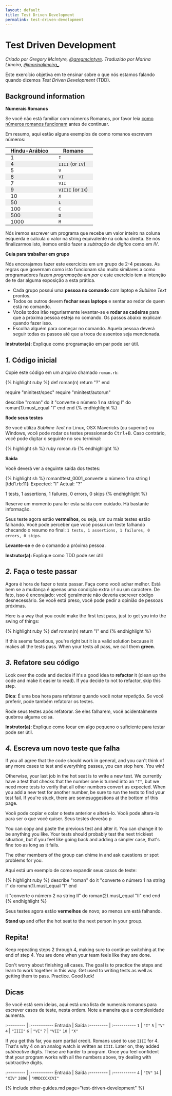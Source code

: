 ```yaml
---
layout: default
title: Test Driven Development
permalink: test-driven-development
---
```


# Test Driven Development

*Criado por Gregory McIntyre, [@gregmcintyre](https://twitter.com/gregmcintyre)*.
*Traduzido por Marina Limeira, [@marinalimeira_](https://twitter.com/marinalimeira_)*.

Este exercício objetiva em te ensinar sobre o que nós estamos falando quando dizemos
*Test Driven Development* (TDD).

## Background information

**Numerais Romanos**

Se você não está familiar com números Romanos, por favor leia
[como números romanos funcionam][Roman numerals] antes de continuar.

Em resumo, aqui estão alguns exemplos de como romanos escrevem números:

<style>
.roman-table th,
.roman-table td { padding: 0 1rem; }
.roman-table thead tr { border-bottom: 1px solid black; }
.roman-table tr:nth-child(even) td { background-color: #eee; }
</style>

<table class="roman-table">
  <thead>
    <tr>
      <th>Hindu-Arábico</th>
      <th>Romano</th>
    </tr>
  </thead>
  <tbody>
    <tr>
      <td>1</td>
      <td><tt>I</tt></td>
    </tr>
    <tr>
      <td>4</td>
      <td><tt>IIII</tt> (or <tt>IV</tt>)</td>
    </tr>
    <tr>
      <td>5</td>
      <td><tt>V</tt></td>
    </tr>
    <tr>
      <td>6</td>
      <td><tt>VI</tt></td>
    </tr>
    <tr>
      <td>7</td>
      <td><tt>VII</tt></td>
    </tr>
    <tr>
      <td>9</td>
      <td><tt>VIIII</tt> (or <tt>IX</tt>)</td>
    </tr>
    <tr>
      <td>10</td>
      <td><tt>X</tt></td>
    </tr>
    <tr>
      <td>50</td>
      <td><tt>L</tt></td>
    </tr>
    <tr>
      <td>100</td>
      <td><tt>C</tt></td>
    </tr>
    <tr>
      <td>500</td>
      <td><tt>D</tt></td>
    </tr>
    <tr>
      <td>1000</td>
      <td><tt>M</tt></td>
    </tr>
  </tbody>
</table>

Nós iremos escrever um programa que recebe um valor inteiro na coluna esquerda
e calcula o valor na string equivalente na coluna direita. Se nós finalizarmos
isto, iremos então fazer a *subtração de dígitos* como em *IV*.

**Guia para trabalhar em grupo**

Nós encorajamos fazer este exercícios em um grupo de 2-4 pessoas. As regras que
governam como isto funcionam são muito similares a como programadores fazem *programação
em par* e este exercício tem a intenção de te dar alguma exposição a esta prática.

- Cada grupo possui uma **pessoa no comando** com laptop e *Sublime Text* prontos.
- Todos os outros devem **fechar seus laptops** e sentar ao redor de quem está no comando.
- Vocês todos irão regurlarmente levantar-se e **rodar as cadeiras** para que a próxima
pessoa esteja no comando. Os passos abaixo explicam quando fazer isso.
- Escolha alguém para começar no comando. Aquela pessoa deverá seguir todas os passos
até que a troca de assentos seja mencionada.

**Instrutor(a):** Explique como programação em par pode ser útil.

## *1.* Código inicial

Copie este código em um arquivo chamado `roman.rb`:

{% highlight ruby %}
def roman(n)
  return "?"
end

require "minitest/spec"
require "minitest/autorun"

describe "roman" do
  it "converte o número 1 na string I" do
    roman(1).must_equal "I"
  end
end
{% endhighlight %}

**Rode seus testes**

Se você utiliza *Sublime Text* no Linux, OSX Mavericks (ou superior) ou Windows, você
pode rodar os testes pressionando <kbd>Ctrl</kbd>+<kbd>B</kbd>. Caso contrário, você pode digitar
o seguinte no seu terminal:

{% highlight sh %}
ruby roman.rb
{% endhighlight %}

**Saída**

Você deverá ver a seguinte saída dos testes:

{% highlight sh %}
roman#test_0001_converte o número 1 na string I [tdd1.rb:11]:
Expected: "I"
  Actual: "?"

1 tests, 1 assertions, 1 failures, 0 errors, 0 skips
{% endhighlight %}

Reserve um momento para ler esta saída com cuidado. Há bastante informação.

Seus teste agora estão **vermelhos**, ou seja, um ou mais testes estão falhando. Você pode
perceber que você possui um teste falhando checando o resumo no final: `1 tests, 1
assertions, 1 failures, 0 errors, 0 skips`.

**Levante-se** e de o comando a próxima pessoa.

**Instrutor(a):** Explique como TDD pode ser útil

## *2.* Faça o teste passar

Agora é hora de fazer o teste passar. Faça como você achar melhor. Está bem se a
mudança é apenas uma condição extra `if` ou um caractere. De fato, isso é encorajado:
você geralmente não deveria escrever código desnecessário. Se você está preso,
você pode pedir a opinião de pessoas próximas.

Here is a way that you could make the first test pass, just to get you into the
swing of things:

{% highlight ruby %}
def roman(n)
  return "I"
end
{% endhighlight %}

If this seems facetious, you're right but it is a valid solution because it
makes all the tests pass. When your tests all pass, we call them **green**.

## *3.* Refatore seu código

Look over the code and decide if it's a good idea to **refactor** it (clean up
the code and make it easier to read). If you decide to not to refactor, skip
this step.

**Dica**: É uma boa hora para refatorar quando você notar *repetição*. Se você preferir,
pode também refatorar os testes.

Rode seus testes após refatorar. Se eles falharem, você acidentalmente quebrou alguma coisa.


**Instrutor(a):** Explique como focar em algo pequeno o suficiente para testar pode ser útil.

## *4.* Escreva um novo teste que falha

If you all agree that the code should work in general, and you can't think of
any more cases to test and everything passes, you can stop here. You win!

Otherwise, your last job in the hot seat is to write a new test. We currently have
a test that checks that the number one is turned into an `"I"`, but we need more tests
to verify that all other numbers convert as expected. When you add a new test for another
number, be sure to run the tests to find your test fail. If you're stuck, there are
somesuggestions at the bottom of this page.

Você pode copiar e colar o teste anterior e alterá-lo. Você pode altera-lo para
ser o que você quiser. Seus testes deverão p


You can copy and paste the previous test and alter it. You can change it to be
anything you like. Your tests should probably test the next trickiest
situation, but if you feel like going back and adding a simpler case, that's
fine too as long as it fails.

The other members of the group can chime in and ask questions or spot problems
for you.

Aqui está um exemplo de como expandir seus casos de teste:

{% highlight ruby %}
describe "roman" do
  it "converte o número 1 na string I" do
    roman(1).must_equal "I"
  end

  it "converte o número 2 na string II" do
    roman(2).must_equal "II"
  end
end
{% endhighlight %}

Seus testes agora estão **vermelhos** de novo; ao menos um está falhando.

**Stand up** and offer the hot seat to the next person in your group.

## Repita!

Keep repeating steps 2 through 4, making sure to continue switching at the end
of step 4. You are done when your team feels like they are done.

Don't worry about finishing all cases. The goal is to practice the steps and
learn to work together in this way. Get used to writing tests as well as
getting them to pass. Practice. Good luck!

## Dicas

Se você está sem ideias, aqui está uma lista de numerais romanos para escrever casos
de teste, nesta ordem. Note a maneira que a complexidade aumenta.

:--------- | :-----------
Entrada    | Saída
:--------- | :-----------
 `1`       | `"I"`
 `5`       | `"V"`
 `4`       | `"IIII"`
 `6`       | `"VI"`
 `7`       | `"VII"`
 `10`      | `"X"`

If you get this far, you earn partial credit. Romans used to use `IIII` for 4.
That's why 4 on an analog watch is written as `IIII`. Later on, they added
*subtractive* digits. These are harder to program. Once you feel confident that
your program works with all the numbers above, try dealing with subtractive
digits.

:--------- | :-----------
Entrada    | Saída
:--------- | :-----------
`4`        | `"IV"`
`14`       | `"XIV"`
`2896`     | `"MMDCCCXCVI"`

[Roman numerals]: http://www.onlineconversion.com/roman_numerals_advanced.htm

{% include other-guides.md page="test-driven-development" %}
